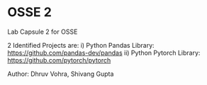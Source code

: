 # OSSE 2
Lab Capsule 2 for OSSE 

2 Identified Projects are: 
  i)   Python Pandas Library:  https://github.com/pandas-dev/pandas
  ii)  Python Pytorch Library: https://github.com/pytorch/pytorch


Author: Dhruv Vohra, Shivang Gupta
